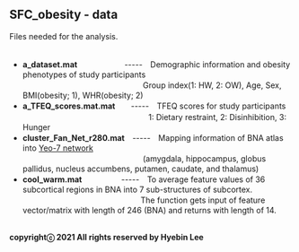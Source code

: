 ## SFC_obesity - data ##
Files needed for the analysis.<br /><br />

- **a_dataset.mat**　　　　　　-----　Demographic information and obesity phenotypes of study participants</br>
　　　　　　　　　　　　　　　 Group index(1: HW, 2: OW), Age, Sex, BMI(obesity; 1), WHR(obesity; 2)<br />
- **a_TFEQ_scores.mat.mat**　　-----　TFEQ scores for study participants</br>
　　　　　　　　　　　　　　　　1: Dietary restraint, 2: Disinhibition, 3: Hunger</br>
- **cluster_Fan_Net_r280.mat**　-----　Mapping information of BNA atlas into [Yeo-7 network](https://www.ncbi.nlm.nih.gov/pmc/articles/PMC3174820/)</br>
　　　　　　　　　　　　　　　  (amygdala, hippocampus, globus pallidus, nucleus accumbens, putamen, caudate, and thalamus)<br />
- **cool_warm.mat**　　　　　-----　To average feature values of 36 subcortical regions in BNA into 7 sub-structures of subcortex.</br>
　　　　　　　　　　　　　　　The function gets input of feature vector/matrix with length of 246 (BNA) and returns with length of 14.<br /><br />

**copyrightⓒ 2021 All rights reserved by Hyebin Lee<br /><br />**
